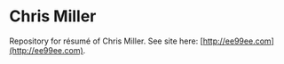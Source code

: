 # Chris Miller

Repository for résumé of Chris Miller. See site here: [http://ee99ee.com](http://ee99ee.com).
